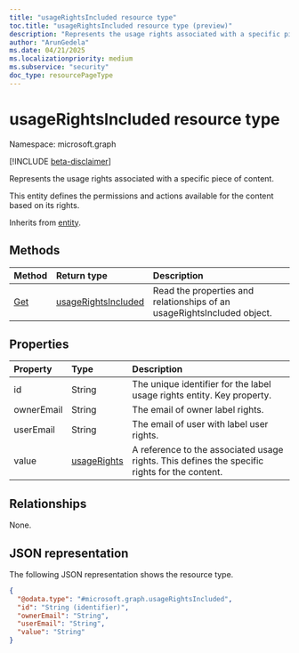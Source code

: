 ```yaml
---
title: "usageRightsIncluded resource type"
toc.title: "usageRightsIncluded resource type (preview)"
description: "Represents the usage rights associated with a specific piece of content."
author: "ArunGedela"
ms.date: 04/21/2025
ms.localizationpriority: medium
ms.subservice: "security"
doc_type: resourcePageType
---
```


# usageRightsIncluded resource type

Namespace: microsoft.graph

[!INCLUDE [beta-disclaimer](../../includes/beta-disclaimer.md)]

Represents the usage rights associated with a specific piece of content.

This entity defines the permissions and actions available for the content based on its rights.

Inherits from [entity](../resources/entity.md).

## Methods

|Method|Return type|Description|
|:---|:---|:---|
|[Get](../api/usagerightsincluded-get.md.md)|[usageRightsIncluded](../resources/usagerightsincluded.md)|Read the properties and relationships of an usageRightsIncluded object.|

## Properties

|Property|Type|Description|
|:---|:---|:---|
|id|String|The unique identifier for the label usage rights entity. Key property.|
|ownerEmail|String|The email of owner label rights.|
|userEmail|String|The email of user with label user rights.|
|value|[usageRights](../resources/usagerights.md)|A reference to the associated usage rights. This defines the specific rights for the content.|

## Relationships

None.

## JSON representation

The following JSON representation shows the resource type.
<!-- {
  "blockType": "resource",
  "keyProperty": "id",
  "@odata.type": "microsoft.graph.usageRightsIncluded",
  "baseType": "microsoft.graph.entity",
  "openType": false
}
-->
``` json
{
  "@odata.type": "#microsoft.graph.usageRightsIncluded",
  "id": "String (identifier)",
  "ownerEmail": "String",
  "userEmail": "String",
  "value": "String"
}
```
